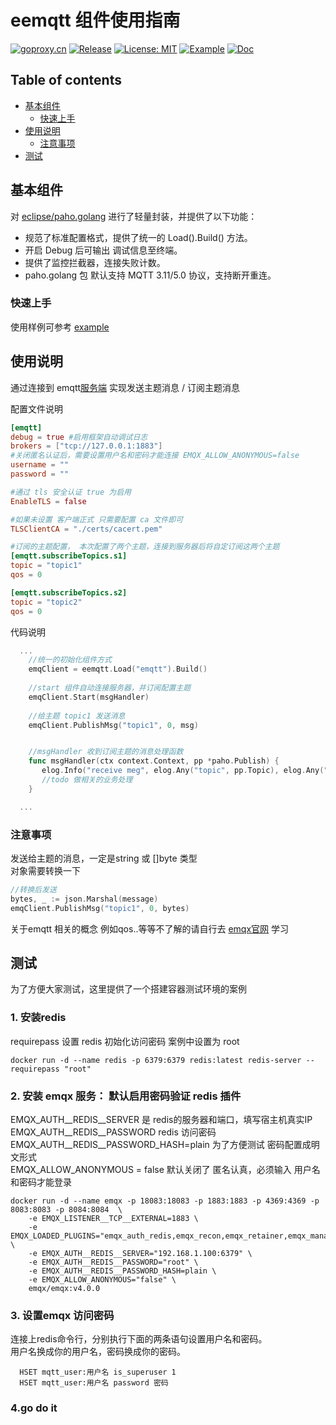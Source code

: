 # eemqtt 组件使用指南
[![goproxy.cn](https://goproxy.cn/stats/github.com/ego-component/eemqtt/badges/download-count.svg)](https://goproxy.cn/stats/github.com/ego-component/eemqtt)
[![Release](https://img.shields.io/github/v/release/ego-component/eemqtt.svg?style=flat-square)](https://github.com/ego-component/eemqtt)
[![License: MIT](https://img.shields.io/badge/License-MIT-yellow.svg)](https://opensource.org/licenses/MIT)
[![Example](https://img.shields.io/badge/Examples-2ca5e0?style=flat&logo=appveyor)](https://github.com/ego-component/eemqtt/examples/user_auth)
[![Doc](https://img.shields.io/badge/Docs-1?style=flat&logo=appveyor)]()

## Table of contents
- [基本组件](#基本组件)
	- [快速上手](#快速上手)
- [使用说明](#使用说明)
    - [注意事项](#注意事项)
- [测试](#测试)

## 基本组件

对 [eclipse/paho.golang](https://github.com/eclipse/paho.golang) 进行了轻量封装，并提供了以下功能：

- 规范了标准配置格式，提供了统一的 Load().Build() 方法。
- 开启 Debug 后可输出 调试信息至终端。
- 提供了监控拦截器，连接失败计数。
- paho.golang 包 默认支持 MQTT 3.11/5.0 协议，支持断开重连。




### 快速上手

使用样例可参考 [example](examples/user_auth/main.go)

## 使用说明
通过连接到 emqtt[服务端](https://github.com/emqx/emqx) 实现发送主题消息 / 订阅主题消息

配置文件说明
```toml
[emqtt]
debug = true #启用框架自动调试日志
brokers = ["tcp://127.0.0.1:1883"]
#关闭匿名认证后，需要设置用户名和密码才能连接 EMQX_ALLOW_ANONYMOUS=false 
username = ""
password = ""

#通过 tls 安全认证 true 为启用
EnableTLS = false

#如果未设置 客户端正式 只需要配置 ca 文件即可
TLSClientCA = "./certs/cacert.pem"

#订阅的主题配置， 本次配置了两个主题，连接到服务器后将自定订阅这两个主题
[emqtt.subscribeTopics.s1]
topic = "topic1"
qos = 0

[emqtt.subscribeTopics.s2]
topic = "topic2"
qos = 0
```

代码说明
```go
  ...
    //统一的初始化组件方式
	emqClient = eemqtt.Load("emqtt").Build()
    
    //start 组件自动连接服务器，并订阅配置主题     
	emqClient.Start(msgHandler)
     
	//给主题 topic1 发送消息
    emqClient.PublishMsg("topic1", 0, msg)


	//msgHandler 收到订阅主题的消息处理函数
    func msgHandler(ctx context.Context, pp *paho.Publish) {
       elog.Info("receive meg", elog.Any("topic", pp.Topic), elog.Any("msg", string(pp.Payload)))
       //todo 做相关的业务处理
    }

  ...
```
### 注意事项
发送给主题的消息，一定是string 或 []byte 类型    
对象需要转换一下      
```go
//转换后发送 
bytes, _ := json.Marshal(message) 
emqClient.PublishMsg("topic1", 0, bytes) 
```
关于emqtt 相关的概念 例如qos..等等不了解的请自行去 [emqx官网](https://www.emqx.io/docs/zh/v4.4/#emqx-%E6%B6%88%E6%81%AF%E6%9C%8D%E5%8A%A1%E5%99%A8%E5%8A%9F%E8%83%BD%E5%88%97%E8%A1%A8) 学习


## 测试
为了方便大家测试，这里提供了一个搭建容器测试环境的案例

### 1. 安装redis 
requirepass 设置 redis 初始化访问密码 案例中设置为 root
```shell script
docker run -d --name redis -p 6379:6379 redis:latest redis-server --requirepass "root"
```
### 2. 安装 emqx 服务： 默认启用密码验证 redis 插件
EMQX_AUTH__REDIS__SERVER 是 redis的服务器和端口，填写宿主机真实IP   
EMQX_AUTH__REDIS__PASSWORD redis 访问密码   
EMQX_AUTH__REDIS__PASSWORD_HASH=plain 为了方便测试 密码配置成明文形式   
EMQX_ALLOW_ANONYMOUS = false  默认关闭了 匿名认真，必须输入 用户名和密码才能登录      

```shell script  
docker run -d --name emqx -p 18083:18083 -p 1883:1883 -p 4369:4369 -p 8083:8083 -p 8084:8084  \
    -e EMQX_LISTENER__TCP__EXTERNAL=1883 \
    -e EMQX_LOADED_PLUGINS="emqx_auth_redis,emqx_recon,emqx_retainer,emqx_management,emqx_dashboard" \
    -e EMQX_AUTH__REDIS__SERVER="192.168.1.100:6379" \
    -e EMQX_AUTH__REDIS__PASSWORD="root" \
    -e EMQX_AUTH__REDIS__PASSWORD_HASH=plain \
    -e EMQX_ALLOW_ANONYMOUS="false" \
    emqx/emqx:v4.0.0
```

### 3. 设置emqx 访问密码
连接上redis命令行，分别执行下面的两条语句设置用户名和密码。     
用户名换成你的用户名，密码换成你的密码。      
```shell script   
  HSET mqtt_user:用户名 is_superuser 1
  HSET mqtt_user:用户名 password 密码
```
### 4.go do it






